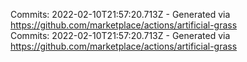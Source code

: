 Commits: 2022-02-10T21:57:20.713Z - Generated via https://github.com/marketplace/actions/artificial-grass
<br>
Commits: 2022-02-10T21:57:20.713Z - Generated via https://github.com/marketplace/actions/artificial-grass
<br>
